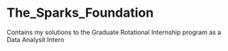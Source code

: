 # The_Sparks_Foundation
Contains my solutions to the Graduate Rotational Internship program as a Data Analysit Intern
